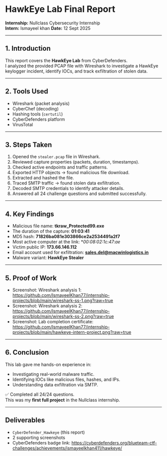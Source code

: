 # HawkEye Lab Final Report  
**Internship:** Nullclass Cybersecurity Internship  
**Intern:** Ismayeel khan 
**Date:** 12 Sept 2025  

---

## 1. Introduction  
This report covers the **HawkEye Lab** from CyberDefenders.  
I analyzed the provided PCAP file with Wireshark to investigate a HawkEye keylogger incident, identify IOCs, and track exfiltration of stolen data.  

---

## 2. Tools Used  
- Wireshark (packet analysis)  
- CyberChef (decoding)  
- Hashing tools (`certutil`)  
- CyberDefenders platform  
- VirusTotal

---

## 3. Steps Taken  
1. Opened the `stealer.pcap` file in Wireshark.  
2. Reviewed capture properties (packets, duration, timestamps).  
3. Checked active endpoints and traffic patterns.  
4. Exported HTTP objects → found malicious file download.  
5. Extracted and hashed the file.  
6. Traced SMTP traffic → found stolen data exfiltration.  
7. Decoded SMTP credentials to identify attacker details.  
8. Answered all 24 challenge questions and submitted successfully.  

---

## 4. Key Findings 
- Malicious file name: **tkraw_Protected99.exe**  
- The duration of the capture: **01:03:41**
- MD5 hash: **71826ba081e303866ce2a2534491a2f7** 
- Most active computer at the link: **00:08:02:1c:47:ae*
- Victim public IP: **173.66.146.112**  
- Email account used for exfiltration: **sales.del@macwinlogistics.in**  
- Malware variant: **HawkEye Stealer**  

---

## 5. Proof of Work  
- Screenshot: Wireshark analysis 1: https://github.com/IsmayeelKhan77/internship-projects/blob/main/wireshark-ss-1.png?raw=true
- Screenshot: Wireshark analysis 2: https://github.com/IsmayeelKhan77/internship-projects/blob/main/wireshark-ss-2.png?raw=true  
- Screenshot: Lab completion certificate:  https://github.com/IsmayeelKhan77/internship-projects/blob/main/hawkeye-intern-project.png?raw=true

---

## 6. Conclusion  
This lab gave me hands-on experience in:  
- Investigating real-world malware traffic.  
- Identifying IOCs like malicious files, hashes, and IPs.  
- Understanding data exfiltration via SMTP.  

✅ Completed all 24/24 questions.  
This was my **first full project** in the Nullclass internship.  

---

## Deliverables  
- `CyberDefender_Hawkeye` (this report)  
- 2 supporting screenshots  
- CyberDefenders badge link: https://cyberdefenders.org/blueteam-ctf-challenges/achievements/ismayeelkhan411/hawkeye/ 

